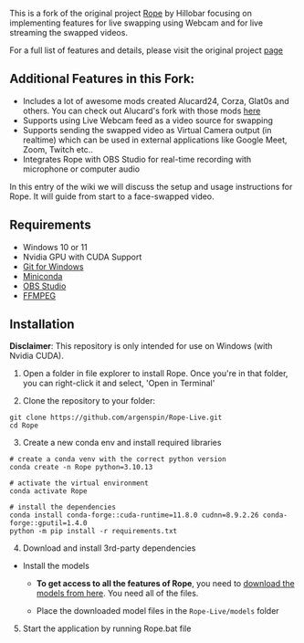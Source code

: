 
This is a fork of the original project [Rope](https://github.com/Hillobar/Rope/) by Hillobar focusing on implementing features for live swapping using Webcam and for live streaming the swapped videos.

For a full list of features and details, please visit the original project [page](https://github.com/Hillobar/Rope/)

## Additional Features in this Fork: ##

* Includes a lot of awesome mods created Alucard24, Corza, Glat0s and others. You can check out Alucard's fork with those mods [here](https://github.com/Alucard24/Rope/)
* Supports using Live Webcam feed as a video source for swapping
* Supports sending the swapped video as Virtual Camera output (in realtime) which can be used in external applications like Google Meet, Zoom, Twitch etc..
* Integrates Rope with OBS Studio for real-time recording with microphone or computer audio

In this entry of the wiki we will discuss the setup and usage instructions for Rope.  It will guide from start to a face-swapped video.

## Requirements
  * Windows 10 or 11
  * Nvidia GPU with CUDA Support
  * [Git for Windows](https://git-scm.com/download/win)
  * [Miniconda](https://docs.anaconda.com/miniconda/)
  * [OBS Studio](https://obsproject.com/)
  * [FFMPEG](https://www.ffmpeg.org/download.html)
    

## Installation

**Disclaimer**:
This repository is only intended for use on Windows (with Nvidia CUDA).

1. Open a folder in file explorer to install Rope. Once you're in that folder, you can right-click it and select, 'Open in Terminal'

2. Clone the repository to your folder:

```
git clone https://github.com/argenspin/Rope-Live.git
cd Rope
```

3. Create a new conda env and install required libraries

```
# create a conda venv with the correct python version
conda create -n Rope python=3.10.13

# activate the virtual environment
conda activate Rope

# install the dependencies
conda install conda-forge::cuda-runtime=11.8.0 cudnn=8.9.2.26 conda-forge::gputil=1.4.0
python -m pip install -r requirements.txt
```





4. Download and install 3rd-party dependencies
- Install the models
  
    - **To get access to all the features of Rope**, you need to [download the models from here](https://1drv.ms/f/c/f07a89314d38026c/Enes7ZCoMdJEu2XY5ZsDQYwBRgR3J6Cgry3R7LMHm4bz_Q?e=Pbhhzc). You need all of the files.
  
    - Place the downloaded model files in the `Rope-Live/models` folder

5. Start the application by running Rope.bat file
  





  
